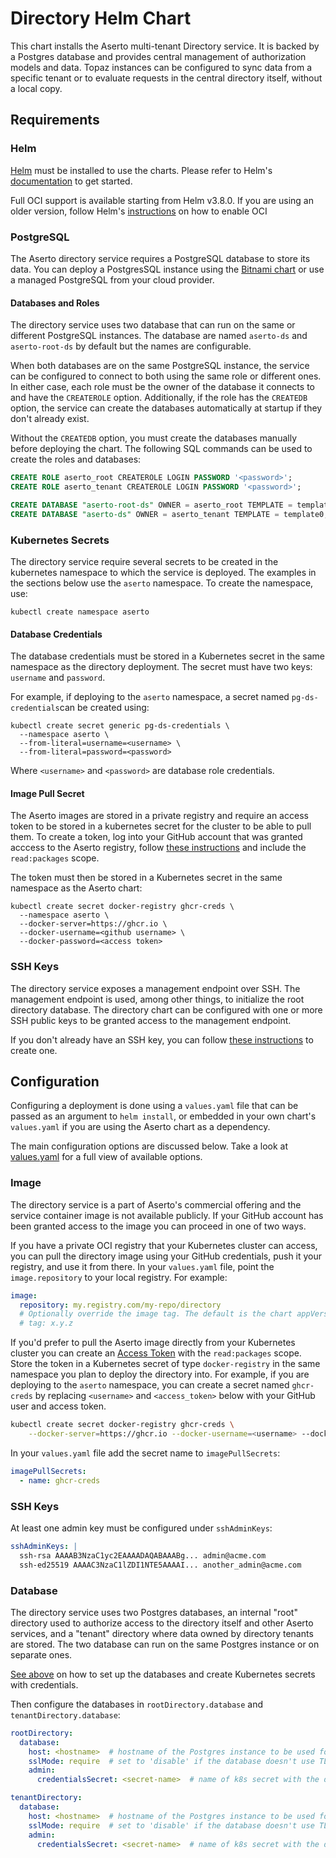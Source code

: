 # Directory Helm Chart

This chart installs the Aserto multi-tenant Directory service. It is backed by a Postgres database
and provides central management of authorization models and data.
Topaz instances can be configured to sync data from a specific tenant or to evaluate requests
in the central directory itself, without a local copy.


## Requirements

### Helm

[Helm](https://helm.sh) must be installed to use the charts.
Please refer to Helm's [documentation](https://helm.sh/docs/intro/install) to get started.

Full OCI support is available starting from Helm v3.8.0. If you are using an older version,
follow Helm's [instructions](https://helm.sh/docs/topics/registries/) on how to enable OCI


### PostgreSQL

The Aserto directory service requires a PostgreSQL database to store its data.
You can deploy a PostgresSQL instance using the
[Bitnami chart](https://bitnami.com/stack/postgresql/helm) or use a managed PostgreSQL
from your cloud provider.


#### Databases and Roles

The directory service uses two database that can run on the same or different PostgreSQL
instances. The database are named `aserto-ds` and `aserto-root-ds` by default but the
names are configurable.

When both databases are on the same PostgreSQL instance, the service can be configured to
connect to both using the same role or different ones. In either case, each role must
be the owner of the database it connects to and have the `CREATEROLE` option.
Additionally, if the role has the `CREATEDB` option, the service can create the databases
automatically at startup if they don't already exist.

Without the `CREATEDB` option, you must create the databases manually before deploying the chart.
The following SQL commands can be used to create the roles and databases:

```sql
CREATE ROLE aserto_root CREATEROLE LOGIN PASSWORD '<password>';
CREATE ROLE aserto_tenant CREATEROLE LOGIN PASSWORD '<password>';

CREATE DATABASE "aserto-root-ds" OWNER = aserto_root TEMPLATE = template0;
CREATE DATABASE "aserto-ds" OWNER = aserto_tenant TEMPLATE = template0;
```

### Kubernetes Secrets

The directory service require several secrets to be created in the kubernetes namespace to
which the service is deployed. The examples in the sections below use the `aserto` namespace.
To create the namespace, use:

```shell
kubectl create namespace aserto
```

#### Database Credentials

The database credentials must be stored in a Kubernetes secret in the same namespace as the
directory deployment. The secret must have two keys: `username` and `password`.

For example, if deploying to the `aserto` namespace, a secret named `pg-ds-credentials`can be
created using:

```shell
kubectl create secret generic pg-ds-credentials \
  --namespace aserto \
  --from-literal=username=<username> \
  --from-literal=password=<password>
```

Where `<username>` and `<password>` are database role credentials.


#### Image Pull Secret

The Aserto images are stored in a private registry and require an access token to be stored in
a kubernetes secret for the cluster to be able to pull them.
To create a token, log into your GitHub account that was granted acccess to the Aserto registry,
follow [these instructions](https://docs.github.com/en/authentication/keeping-your-account-and-data-secure/managing-your-personal-access-tokens)
and include the `read:packages` scope.

The token must then be stored in a Kubernetes secret in the same namespace as the Aserto chart:

```shell
kubectl create secret docker-registry ghcr-creds \
  --namespace aserto \
  --docker-server=https://ghcr.io \
  --docker-username=<github username> \
  --docker-password=<access token>
```

### SSH Keys

The directory service exposes a management endpoint over SSH. The management endpoint is used,
among other things, to initialize the root directory database.
The directory chart can be configured with one or more SSH public keys to be granted access to
the management endpoint.

If you don't already have an SSH key, you can follow [these instructions](https://docs.github.com/en/authentication/connecting-to-github-with-ssh/generating-a-new-ssh-key-and-adding-it-to-the-ssh-agent#generating-a-new-ssh-key)
to create one.


## Configuration

Configuring a deployment is done using a `values.yaml` file that can be passed as an argument to
`helm install`, or embedded in your own chart's `values.yaml` if you are using the Aserto chart
as a dependency.

The main configuration options are discussed below. Take a look at [values.yaml](https://github.com/aserto-dev/helm/blob/main/charts/directory/values.yaml)
for a full view of available options.


### Image

The directory service is a part of Aserto's commercial offering and the service container image
is not available publicly.
If your GitHub account has been granted access to the image you can proceed in one of two ways.

If you have a private OCI registry that your Kubernetes cluster can access, you can pull the
directory image using your GitHub credentials, push it your registry, and use it from there.
In your `values.yaml` file, point the `image.repository` to your local registry. For example:
```yaml
image:
  repository: my.registry.com/my-repo/directory
  # Optionally override the image tag. The default is the chart appVersion.
  # tag: x.y.z
```

If you'd prefer to pull the Aserto image directly from your Kubernetes cluster you can create an
[Access Token](https://docs.github.com/en/authentication/keeping-your-account-and-data-secure/managing-your-personal-access-tokens#creating-a-personal-access-token-classic)
with the `read:packages` scope. Store the token in a Kubernetes secret of type `docker-registry`
in the same namespace you plan to deploy the directory into. For example, if you are deploying to
the `aserto` namespace, you can create a secret named `ghcr-creds` by replacing `<username>` and
`<access_token>` below with your GitHub user and access token.

```sh
kubectl create secret docker-registry ghcr-creds \
    --docker-server=https://ghcr.io --docker-username=<username> --docker-password=<access_token> -n directory
```

In your `values.yaml` file add the secret name to `imagePullSecrets`:
```yaml
imagePullSecrets:
  - name: ghcr-creds
```

### SSH Keys

At least one admin key must be configured under `sshAdminKeys`:
```yaml
sshAdminKeys: |
  ssh-rsa AAAAB3NzaC1yc2EAAAADAQABAAABg... admin@acme.com
  ssh-ed25519 AAAAC3NzaC1lZDI1NTE5AAAAI... another_admin@acme.com
```

### Database

The directory service uses two Postgres databases, an internal "root" directory used to authorize access to the
directory itself and other Aserto services, and a "tenant" directory where data owned by directory tenants
are stored. The two database can run on the same Postgres instance or on separate ones.

[See above](#databases-and-roles) on how to set up the databases and create Kubernetes secrets with
credentials.

Then configure the databases in `rootDirectory.database` and `tenantDirectory.database`:

```yaml
rootDirectory:
  database:
    host: <hostname>  # hostname of the Postgres instance to be used for the root directory.
    sslMode: require  # set to 'disable' if the database doesn't use TLS.
    admin:
      credentialsSecret: <secret-name>  # name of k8s secret with the db credentials

tenantDirectory:
  database:
    host: <hostname>  # hostname of the Postgres instance to be used for the tenant directory.
    sslMode: require  # set to 'disable' if the database doesn't use TLS.
    admin:
      credentialsSecret: <secret-name>  # name of k8s secret with the db credentials
```
